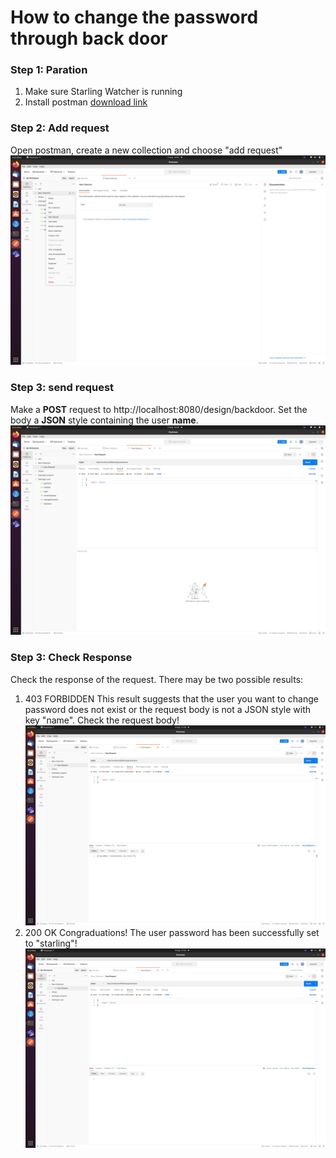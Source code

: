 # How to change the password through back door
### Step 1: Paration
1. Make sure Starling Watcher is running
2. Install postman [download link](https://www.postman.com/downloads/)
### Step 2: Add request
Open postman, create a new collection and choose "add request"
![](./addRequest.png)
### Step 3: send request
Make a **POST** request to http://localhost:8080/design/backdoor. Set the body a **JSON** style containing the user **name**.
![](./sendRequest.png)
### Step 3: Check Response
Check the response of the request. There may be two possible results:
1. 403 FORBIDDEN
This result suggests that the user you want to change password does not exist or the request body is not a JSON style with key "name". Check the request body!
![](./error.png)
2. 200 OK
Congraduations! The user password has been successfully set to "starling"!
![](./success.png)
